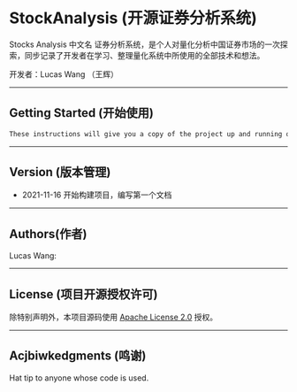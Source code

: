 # StockAnalysis (开源证券分析系统)

Stocks Analysis 中文名 证券分析系统，是个人对量化分析中国证券市场的一次探索，同步记录了开发者在学习、整理量化系统中所使用的全部技术和想法。

开发者：Lucas Wang （王辉）

------

## Getting Started (开始使用)

```txt
These instructions will give you a copy of the project up and running on your local machine for development and testing purposes. See deployment for notes on deploying the project on a live system.
```



------

## Version (版本管理)

- 2021-11-16 开始构建项目，编写第一个文档

------

## Authors(作者)

Lucas Wang: 

------

## License (项目开源授权许可)

除特别声明外，本项目源码使用 [Apache License 2.0](LICENSE) 授权。

------

## Acjbiwkedgments (鸣谢)

Hat tip to anyone whose code is used.

